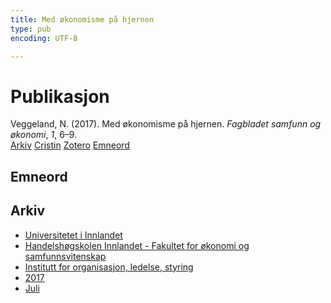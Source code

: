 ```yaml
---
title: Med økonomisme på hjernen
type: pub
encoding: UTF-8

---
```

<h1>Publikasjon</h1>
<article id="csl-bib-container-ND64INCD" class="csl-bib-container">
  <div class="csl-bib-body"> <div class="csl-entry">Veggeland, N. (2017). Med økonomisme på hjernen. <i>Fagbladet samfunn og økonomi</i>, <i>1</i>, 6–9.</div> </div>
  <div class="csl-bib-buttons">
    <a href="#taxonomy-article-ND64INCD" alt="archive" class="csl-bib-button">Arkiv</a>
    <a href="https://app.cristin.no/results/show.jsf?id=1480410" alt="Cristin" class="csl-bib-button">Cristin</a>
    <a href="http://zotero.org/groups/5881554/items/ND64INCD" alt="Zotero" class="csl-bib-button">Zotero</a>
    <a href="#keywords-article-ND64INCD" alt="keywords" class="csl-bib-button">Emneord</a>
  </div>
  <div id="csl-bib-meta-container-ND64INCD"></div>
</article>
<div id="csl-bib-meta-ND64INCD" class="csl-bib-meta">
  <article id="keywords-article-ND64INCD" class="keywords-article">
    <h1>Emneord</h1>
    
  </article>
  <article id="taxonomy-article-ND64INCD" class="taxonomy-article">
    <h1>Arkiv</h1>
    <ul>
      <li><a href="{{< params subfolder >}}nn/archive/?key=3DCRN523">Universitetet i Innlandet</a></li>
      <li><a href="{{< params subfolder >}}nn/archive/?key=DU8Q9LN9">Handelshøgskolen Innlandet - Fakultet for økonomi og samfunnsvitenskap</a></li>
      <li><a href="{{< params subfolder >}}nn/archive/?key=4LUWR3ZM">Institutt for organisasjon, ledelse, styring</a></li>
      <li><a href="{{< params subfolder >}}nn/archive/?key=KF5I8TQ8">2017</a></li>
      <li><a href="{{< params subfolder >}}nn/archive/?key=BMLUARIA">Juli</a></li>
    </ul>
  </article>
</div>
